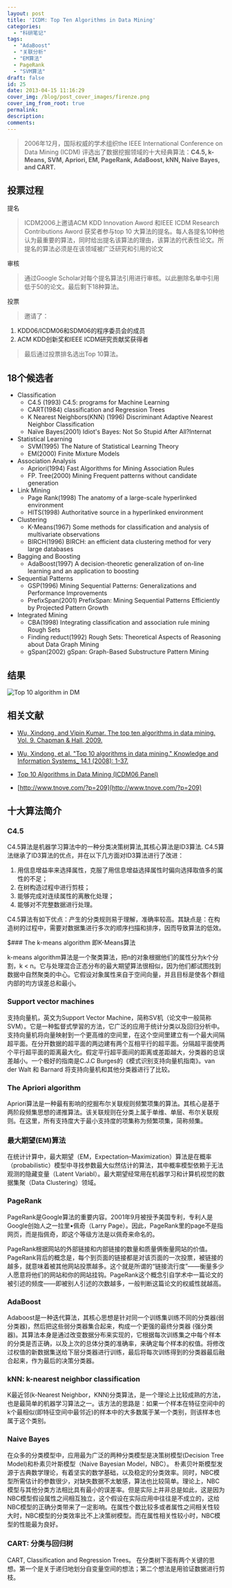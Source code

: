 ```yaml
---
layout: post
title: 'ICDM: Top Ten Algorithms in Data Mining'
categories:
  - "科研笔记"
tags:
  - "AdaBoost"
  - "关联分析"
  - "EM算法"
  - PageRank
  - "SVM算法"
draft: false
id: 25
date: 2013-04-15 11:16:29
cover_img: /blog/post_cover_images/firenze.png
cover_img_from_root: true
permalink:
description:
comments:
---
```


> 2006年12月，国际权威的学术组织the IEEE International Conference on Data Mining (ICDM) 评选出了数据挖掘领域的十大经典算法：**C4.5, k-Means, SVM, Apriori, EM, PageRank, AdaBoost, kNN, Naive Bayes, and CART.**


## 投票过程

提名
> ICDM2006上邀请ACM KDD Innovation Aword 和IEEE ICDM Research Contributions Aword 获奖者参与top 10 大算法的提名。每人各提名10种他认为最重要的算法，同时给出提名该算法的理由，该算法的代表性论文。所提名的算法必须是在该领域被广泛研究和引用的论文

审核
> 通过Google Scholar对每个提名算法引用进行审核。以此删除名单中引用低于50的论文。最后剩下18种算法。

投票

> 邀请了：
1. KDD06/ICDM06和SDM06的程序委员会的成员
2. ACM KDD创新奖和IEEE ICDM研究贡献奖获得者

> 最后通过投票排名选出Top 10算法。


## 18个候选者

* Classification
    * C4.5 (1993) C4.5: programs for Machine Learning
    * CART(1984) classification and Regression Trees
    * K Nearest Neighbors(KNN) (1996) Discriminant Adaptive Nearest Neighbor Classification
    * Naïve Bayes(2001) Idiot's Bayes: Not So Stupid After All?Internat
* Statistical Learning
    * SVM(1995) The Nature of Statistical Learning Theory
    * EM(2000) Finite Mixture Models
* Association Analysis
    * Apriori(1994) Fast Algorithms for Mining Association Rules
    * FP. Tree(2000) Mining Frequent patterns without candidate generation
* Link Mining
    * Page Rank(1998) The anatomy of a large-scale hyperlinked environment
    * HITS(1998) Authoritative source in a hyperlinked environment
* Clustering
    * K-Means(1967) Some methods for classification and analysis of multivariate observations
    * BIRCH(1996) BIRCH: an efficient data clustering method for very large databases
* Bagging and Boosting
    * AdaBoost(1997) A decision-theoretic generalization of on-line learning and an application to boosting
* Sequential Patterns
    * GSP(1996) Mining Sequential Patterns: Generalizations and Performance Improvements
    * PrefixSpan(2001) PrefixSpan: Mining Sequential Patterns Efficiently by Projected Pattern Growth
* Integrated Mining
    * CBA(1998) Integrating classification and association rule mining
Rough Sets
    * Finding reduct(1992) Rough Sets: Theoretical Aspects of Reasoning about Data
Graph Mining
    * gSpan(2002) gSpan: Graph-Based Substructure Pattern Mining

## 结果

![Top 10 algorithm in DM](top10.png)


## 相关文献

* [Wu, Xindong, and Vipin Kumar. The top ten algorithms in data mining. Vol. 9. Chapman &amp; Hall, 2009.](http://book.douban.com/subject/4140223/ "The top ten algorithms in data mining")

* [Wu, Xindong, et al. "Top 10 algorithms in data mining." Knowledge and Information Systems_ 14.1 (2008): 1-37.](http://link.springer.com/article/10.1007/s10115-007-0114-2 "Top 10 algorithms in data mining")

* [Top 10 Algorithms in Data Mining (ICDM06 Panel)](http://ishare.iask.sina.com.cn/f/8142264.html "ICDM06 Panel")

* [http://www.tnove.com/?p=209](http://www.tnove.com/?p=209)


## 十大算法简介

### C4.5

C4.5算法是机器学习算法中的一种分类决策树算法,其核心算法是ID3算法. C4.5算法继承了ID3算法的优点，并在以下几方面对ID3算法进行了改进：

1) 用信息增益率来选择属性，克服了用信息增益选择属性时偏向选择取值多的属性的不足；
2) 在树构造过程中进行剪枝；
3) 能够完成对连续属性的离散化处理；
4) 能够对不完整数据进行处理。

C4.5算法有如下优点：产生的分类规则易于理解，准确率较高。其缺点是：在构造树的过程中，需要对数据集进行多次的顺序扫描和排序，因而导致算法的低效。

$### The k-means algorithm 即K-Means算法

k-means algorithm算法是一个聚类算法，把n的对象根据他们的属性分为k个分割，k &lt; n。它与处理混合正态分布的最大期望算法很相似，因为他们都试图找到数据中自然聚类的中心。它假设对象属性来自于空间向量，并且目标是使各个群组内部的均方误差总和最小。

### Support vector machines

支持向量机，英文为Support Vector Machine，简称SV机（论文中一般简称SVM）。它是一种監督式學習的方法，它广泛的应用于统计分类以及回归分析中。支持向量机将向量映射到一个更高维的空间里，在这个空间里建立有一个最大间隔超平面。在分开数据的超平面的两边建有两个互相平行的超平面。分隔超平面使两个平行超平面的距离最大化。假定平行超平面间的距离或差距越大，分类器的总误差越小。一个极好的指南是C.J.C Burges的《模式识别支持向量机指南》。van der Walt 和 Barnard 将支持向量机和其他分类器进行了比较。

### The Apriori algorithm

Apriori算法是一种最有影响的挖掘布尔关联规则频繁项集的算法。其核心是基于两阶段频集思想的递推算法。该关联规则在分类上属于单维、单层、布尔关联规则。在这里，所有支持度大于最小支持度的项集称为频繁项集，简称频集。

### 最大期望(EM)算法

在统计计算中，最大期望（EM，Expectation–Maximization）算法是在概率（probabilistic）模型中寻找参数最大似然估计的算法，其中概率模型依赖于无法观测的隐藏变量（Latent Variabl）。最大期望经常用在机器学习和计算机视觉的数据集聚（Data Clustering）领域。

### PageRank

PageRank是Google算法的重要内容。2001年9月被授予美国专利，专利人是Google创始人之一拉里•佩奇（Larry Page）。因此，PageRank里的page不是指网页，而是指佩奇，即这个等级方法是以佩奇来命名的。

PageRank根据网站的外部链接和内部链接的数量和质量俩衡量网站的价值。PageRank背后的概念是，每个到页面的链接都是对该页面的一次投票，被链接的越多，就意味着被其他网站投票越多。这个就是所谓的“链接流行度”——衡量多少人愿意将他们的网站和你的网站挂钩。PageRank这个概念引自学术中一篇论文的被引述的频度——即被别人引述的次数越多，一般判断这篇论文的权威性就越高。

### AdaBoost

Adaboost是一种迭代算法，其核心思想是针对同一个训练集训练不同的分类器(弱分类器)，然后把这些弱分类器集合起来，构成一个更强的最终分类器 (强分类器)。其算法本身是通过改变数据分布来实现的，它根据每次训练集之中每个样本的分类是否正确，以及上次的总体分类的准确率，来确定每个样本的权值。将修改过权值的新数据集送给下层分类器进行训练，最后将每次训练得到的分类器最后融合起来，作为最后的决策分类器。

### kNN: k-nearest neighbor classification

K最近邻(k-Nearest Neighbor，KNN)分类算法，是一个理论上比较成熟的方法，也是最简单的机器学习算法之一。该方法的思路是：如果一个样本在特征空间中的k个最相似(即特征空间中最邻近)的样本中的大多数属于某一个类别，则该样本也属于这个类别。

### Naive Bayes

在众多的分类模型中，应用最为广泛的两种分类模型是决策树模型(Decision Tree Model)和朴素贝叶斯模型（Naive Bayesian Model，NBC）。 朴素贝叶斯模型发源于古典数学理论，有着坚实的数学基础，以及稳定的分类效率。同时，NBC模型所需估计的参数很少，对缺失数据不太敏感，算法也比较简单。理论上，NBC模型与其他分类方法相比具有最小的误差率。但是实际上并非总是如此，这是因为NBC模型假设属性之间相互独立，这个假设在实际应用中往往是不成立的，这给NBC模型的正确分类带来了一定影响。在属性个数比较多或者属性之间相关性较大时，NBC模型的分类效率比不上决策树模型。而在属性相关性较小时，NBC模型的性能最为良好。

### CART: 分类与回归树

CART, Classification and Regression Trees。 在分类树下面有两个关键的思想。第一个是关于递归地划分自变量空间的想法；第二个想法是用验证数据进行剪枝。
